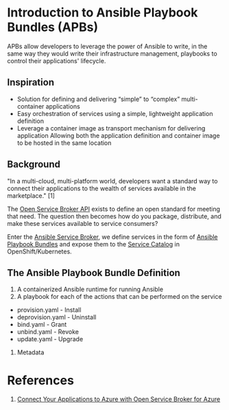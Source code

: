 # Introduction to Ansible Playbook Bundles (APBs)

APBs allow developers to leverage the power of Ansible to write, in the same
way they would write their infrastructure management, playbooks to control
their applications' lifecycle.

## Inspiration

- Solution for defining and delivering “simple” to “complex” multi-container
  applications
- Easy orchestration of services using a simple, lightweight application
  definition
- Leverage a container image as transport mechanism for delivering application
  Allowing both the application definition and container image to be hosted in
  the same location

## Background

"In a multi-cloud, multi-platform world, developers want a standard way to
connect their applications to the wealth of services available in the
marketplace." [1]

The [Open Service Broker API](https://github.com/openservicebrokerapi/servicebroker)
exists to define an open standard for meeting that need. The question then
becomes how do you package, distribute, and make these services available to
service consumers?

Enter the [Ansible Service Broker](https://github.com/openshift/ansible-service-broker),
we define services in the form of [Ansible Playbook Bundles](https://github.com/ansibleplaybookbundle/ansible-playbook-bundle)
and expose them to the [Service Catalog](https://github.com/kubernetes-incubator/service-catalog)
in OpenShift/Kubernetes.

## The Ansible Playbook Bundle Definition

1. A containerized Ansible runtime for running Ansible
1. A playbook for each of the actions that can be performed on the service
  - provision.yaml - Install
  - deprovision.yaml - Uninstall
  - bind.yaml - Grant
  - unbind.yaml - Revoke
  - update.yaml	- Upgrade
1. Metadata

# References

1. [Connect Your Applications to Azure with Open Service Broker for Azure](https://azure.microsoft.com/en-us/blog/connect-your-applications-to-azure-with-open-service-broker-for-azure/)
